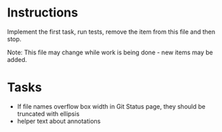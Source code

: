 # Instructions

Implement the first task, run tests, remove the item from this file and then stop.

Note: This file may change while work is being done - new items may be added.

# Tasks

- If file names overflow box width in Git Status page, they should be truncated with ellipsis
- helper text about annotations
